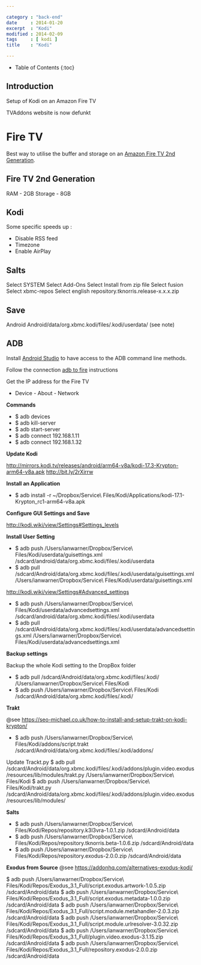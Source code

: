 ```yaml
---

category : "back-end"
date     : 2014-01-20
excerpt  : "Kodi"
modified : 2014-02-09
tags     : [ kodi ]
title    : "Kodi"

---
```


* Table of Contents
{:toc}

## Introduction

Setup of Kodi on an Amazon Fire TV

TVAddons website is now defunkt

# Fire TV

Best way to utilise the buffer and storage on an
[Amazon Fire TV 2nd Generation](https://developer.amazon.com/public/solutions/devices/fire-tv/docs/device-and-platform-specifications).

## Fire TV 2nd Generation

RAM     - 2GB
Storage - 8GB

## Kodi

Some specific speeds up :

- Disable RSS feed
- Timezone
- Enable AirPlay

## Salts

Select SYSTEM
Select Add-Ons
Select Install from zip file
Select fusion
Select xbmc-repos
Select english
repository.tknorris.release-x.x.x.zip

## Save

Android Android/data/org.xbmc.kodi/files/.kodi/userdata/ (see note)

## ADB

Install [Android Studio](https://developer.android.com/studio/install.html)
to have access to the ADB command line methods.

Follow the connection [adb to fire](https://developer.amazon.com/public/solutions/devices/fire-tv/docs/connecting-adb-to-fire-tv-device)
instructions

Get the IP address for the Fire TV

- Device - About - Network

**Commands**

- $ adb devices
- $ adb kill-server
- $ adb start-server
- $ adb connect 192.168.1.11 
- $ adb connect 192.168.1.32

**Update Kodi**

http://mirrors.kodi.tv/releases/android/arm64-v8a/kodi-17.3-Krypton-arm64-v8a.apk
http://bit.ly/2rXirrw

**Install an Application**

- $ adb install -r ~/Dropbox/Service\ Files/Kodi/Applications/kodi-17.1-Krypton_rc1-arm64-v8a.apk

**Configure GUI Settings and Save**

http://kodi.wiki/view/Settings#Settings_levels

**Install User Setting**

- $ adb push /Users/ianwarner/Dropbox/Service\ Files/Kodi/userdata/guisettings.xml /sdcard/android/data/org.xbmc.kodi/files/.kodi/userdata
- $ adb pull /sdcard/Android/data/org.xbmc.kodi/files/.kodi/userdata/guisettings.xml /Users/ianwarner/Dropbox/Service\ Files/Kodi/userdata/guisettings.xml

http://kodi.wiki/view/Settings#Advanced_settings

- $ adb push /Users/ianwarner/Dropbox/Service\ Files/Kodi/userdata/advancedsettings.xml /sdcard/android/data/org.xbmc.kodi/files/.kodi/userdata
- $ adb pull /sdcard/Android/data/org.xbmc.kodi/files/.kodi/userdata/advancedsettings.xml /Users/ianwarner/Dropbox/Service\ Files/Kodi/userdata/advancedsettings.xml

**Backup settings**

Backup the whole Kodi setting to the DropBox folder

- $ adb pull /sdcard/Android/data/org.xbmc.kodi/files/.kodi/ /Users/ianwarner/Dropbox/Service\ Files/Kodi
- $ adb push /Users/ianwarner/Dropbox/Service\ Files/Kodi /sdcard/Android/data/org.xbmc.kodi/files/.kodi/

**Trakt**

@see https://seo-michael.co.uk/how-to-install-and-setup-trakt-on-kodi-krypton/

- $ adb push /Users/ianwarner/Dropbox/Service\ Files/Kodi/addons/script.trakt /sdcard/Android/data/org.xbmc.kodi/files/.kodi/addons/

Update Trackt.py
$ adb pull /sdcard/Android/data/org.xbmc.kodi/files/.kodi/addons/plugin.video.exodus/resources/lib/modules/trakt.py /Users/ianwarner/Dropbox/Service\ Files/Kodi
$ adb push /Users/ianwarner/Dropbox/Service\ Files/Kodi/trakt.py /sdcard/Android/data/org.xbmc.kodi/files/.kodi/addons/plugin.video.exodus/resources/lib/modules/

**Salts**

- $ adb push /Users/ianwarner/Dropbox/Service\ Files/Kodi/Repos/repository.k3l3vra-1.0.1.zip /sdcard/Android/data
- $ adb push /Users/ianwarner/Dropbox/Service\ Files/Kodi/Repos/repository.tknorris.beta-1.0.6.zip /sdcard/Android/data
- $ adb push /Users/ianwarner/Dropbox/Service\ Files/Kodi/Repos/repository.exodus-2.0.0.zip /sdcard/Android/data

**Exodus from Source**
@see https://addonhq.com/alternatives-exodus-kodi/

$ adb push /Users/ianwarner/Dropbox/Service\ Files/Kodi/Repos/Exodus_3.1_Full/script.exodus.artwork-1.0.5.zip /sdcard/Android/data
$ adb push /Users/ianwarner/Dropbox/Service\ Files/Kodi/Repos/Exodus_3.1_Full/script.exodus.metadata-1.0.0.zip /sdcard/Android/data
$ adb push /Users/ianwarner/Dropbox/Service\ Files/Kodi/Repos/Exodus_3.1_Full/script.module.metahandler-2.0.3.zip /sdcard/Android/data
$ adb push /Users/ianwarner/Dropbox/Service\ Files/Kodi/Repos/Exodus_3.1_Full/script.module.urlresolver-3.0.32.zip /sdcard/Android/data
$ adb push /Users/ianwarner/Dropbox/Service\ Files/Kodi/Repos/Exodus_3.1_Full/plugin.video.exodus-3.1.15.zip /sdcard/Android/data
$ adb push /Users/ianwarner/Dropbox/Service\ Files/Kodi/Repos/Exodus_3.1_Full/repository.exodus-2.0.0.zip /sdcard/Android/data

